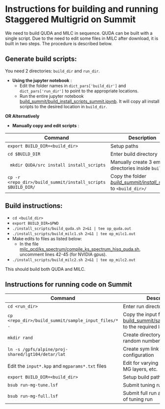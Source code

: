 # Instructions for building and running Staggered Multigrid on Summit
We need to build QUDA and MILC in sequence.  QUDA can be built with a single script. Due to the need to edit some files in MILC after download, it is built in two steps.
The procedure is described below.
## **Generate build scripts**: 
You need 2 directories: ```build_dir``` and ```run_dir```.
- **Using the jupyter notebook**  :
  - Edit the folder names in `dict_pars['build_dir']` and `dict_pars['run_dir']` to point to the appropriate locations.
  - Run the entire jupyter notebook [build_summit/build_install_scripts_summit.ipynb](https://github.com/vmos1/Staggered_multigrid_build/blob/main/build_summit/build_install_scripts_summit.ipynb). It will copy all install scripts to the desired location in `build_dir`.

 **OR Alternatively**  
- **Manually copy and edit scripts** : 

| Command | Description | 
| -- | -- |
| `export BUILD_DIR=<build_dir>`| Setup paths |
| `cd $BUILD_DIR` | Enter build directory |
| ` mkdir QUDA/src install install_scripts` | Manually create 3 empty directories inside `build_dir`  |
| `cp -r <repo_dir>/build_summit/install_scripts $BUILD_DIR/` | Copy the folder [*build_summit/install_scripts*](https://github.com/vmos1/Staggered_multigrid_build/tree/main/build_summit/install_scripts) to `<build_dir>/` |


## **Build instructions**: 
  - ```cd <build_dir>``` 
  - `export BUILD_DIR=$PWD`
  - ```./install_scripts/build_quda.sh 2>&1 | tee op_quda.out ```
  - ```./install_scripts/build_milc1.sh 2>&1 | tee op_milc1.out ```
  - Make edits to files as listed below: 
    - In the file [milc_qcd/ks_spectrum/compile_ks_spectrum_hisq_quda.sh](https://github.com/milc-qcd/milc_qcd/blob/develop/ks_spectrum/compile_ks_spectrum_hisq_quda.sh), uncomment lines 42-45 (for NVIDIA gpus).
  - ```./install_scripts/build_milc2.sh 2>&1 | tee op_milc2.out ```

This should build both QUDA and MILC. 

## Instructions for running code on Summit

| Command | Description | 
| -- | -- |
| ```cd <run_dir>``` | Enter run directory |
| ```cp <repo_dir>/build_summit/sample_input_files/* .```  | Copy the input files from [build_summit/sample_input_files](https://github.com/vmos1/Staggered_multigrid_build/tree/main/build_summit/sample_input_files) to the required location |
| ```mkdir rand``` | Create directory for storing random numbers | 
| ```ln -s /gpfs/alpine/proj-shared/lgt104/detar/lat``` | Create sym link for gauge configuration | 
| Edit the `input*.kpp` and `mgparams*.txt` files | Edit for varying local volume, MG layers, etc. | 
| `export BUILD_DIR=<build_dir>`| Setup build path |
| ```bsub run-mg-tune.lsf``` | Submit tuning run |
| ```bsub run-mg-full.lsf``` | Submit full run after completion of tuning run | 

